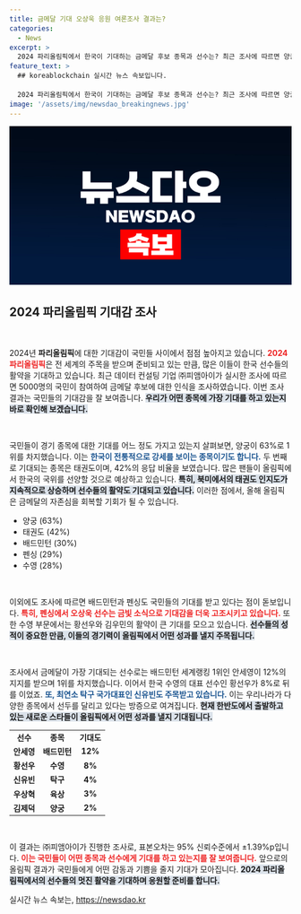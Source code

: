 ```yaml
---
title: 금메달 기대 오상욱 응원 여론조사 결과는?
categories:
  - News
excerpt: >
  2024 파리올림픽에서 한국이 기대하는 금메달 후보 종목과 선수는? 최근 조사에 따르면 양궁과 태권도가 1, 2위에 올랐고, 오상욱의 금메달 소식이 더욱 많은 이들의 기대를 모으고 있다! 클릭하고 기대감을 느껴보세요!
feature_text: >
  ## koreablockchain 실시간 뉴스 속보입니다.

  2024 파리올림픽에서 한국이 기대하는 금메달 후보 종목과 선수는? 최근 조사에 따르면 양궁과 태권도가 1, 2위에 올랐고, 오상욱의 금메달 소식이 더욱 많은 이들의 기대를 모으고 있다! 클릭하고 기대감을 느껴보세요!
image: '/assets/img/newsdao_breakingnews.jpg'
---
```


<p><img src="/assets/img/newsdao_breakingnews.jpg" alt="koreablockchain 속보" /></p>

<h2 data-ke-size="size26">2024 파리올림픽 기대감 조사</h2>

<p data-ke-size="size16">&nbsp;</p>

<p>2024년 <b>파리올림픽</b>에 대한 기대감이 국민들 사이에서 점점 높아지고 있습니다. <b><span style="color: #ee2323;">2024 파리올림픽</span></b>은 전 세계의 주목을 받으며 준비되고 있는 만큼, 많은 이들이 한국 선수들의 활약을 기대하고 있습니다. 최근 데이터 컨설팅 기업 ㈜피앰아이가 실시한 조사에 따르면 5000명의 국민이 참여하여 금메달 후보에 대한 인식을 조사하였습니다. 이번 조사 결과는 국민들의 기대감을 잘 보여줍니다. <b><span style="background-color: #21538527;">우리가 어떤 종목에 가장 기대를 하고 있는지 바로 확인해 보겠습니다.</span></b></p>

<p data-ke-size="size16">&nbsp;</p>

<p>국민들이 경기 종목에 대한 기대를 어느 정도 가지고 있는지 살펴보면, 양궁이 63%로 1위를 차지했습니다. 이는 <b><span style="color: #1a5490;">한국이 전통적으로 강세를 보이는 종목이기도 합니다.</span></b> 두 번째로 기대되는 종목은 태권도이며, 42%의 응답 비율을 보였습니다. 많은 팬들이 올림픽에서 한국의 국위를 선양할 것으로 예상하고 있습니다. <b><span style="background-color: #21538527;">특히, 북미에서의 태권도 인지도가 지속적으로 상승하며 선수들의 활약도 기대되고 있습니다.</span></b> 이러한 점에서, 올해 올림픽은 금메달의 자존심을 회복할 기회가 될 수 있습니다.</p>

<ul>
  <li>양궁 (63%)</li>
  <li>태권도 (42%)</li>
  <li>배드민턴 (30%)</li>
  <li>펜싱 (29%)</li>
  <li>수영 (28%)</li>
</ul>

<p data-ke-size="size16">&nbsp;</p>

<p>이외에도 조사에 따르면 배드민턴과 펜싱도 국민들의 기대를 받고 있다는 점이 돋보입니다. <b><span style="color: #ee2323;">특히, 펜싱에서 오상욱 선수는 금빛 소식으로 기대감을 더욱 고조시키고 있습니다.</span></b> 또한 수영 부문에서는 황선우와 김우민의 활약이 큰 기대를 모으고 있습니다. <b><span style="background-color: #21538527;">선수들의 성적이 중요한 만큼, 이들의 경기력이 올림픽에서 어떤 성과를 낼지 주목됩니다.</span></b></p>

<p data-ke-size="size16">&nbsp;</p>

<p>조사에서 금메달이 가장 기대되는 선수로는 배드민턴 세계랭킹 1위인 안세영이 12%의 지지를 받으며 1위를 차지했습니다. 이어서 한국 수영의 대표 선수인 황선우가 8%로 뒤를 이었죠. <b><span style="color: #1a5490;">또, 최연소 탁구 국가대표인 신유빈도 주목받고 있습니다.</span></b> 이는 우리나라가 다양한 종목에서 선두를 달리고 있다는 방증으로 여겨집니다. <b><span style="background-color: #21538527;">현재 한반도에서 출발하고 있는 새로운 스타들이 올림픽에서 어떤 성과를 낼지 기대됩니다.</span></b></p>

<table style="width: 100%;">
  <tr>
    <td style="text-align: center; height: 17px;"><b>선수</b></td>
    <td style="text-align: center; height: 17px;"><b>종목</b></td>
    <td style="text-align: center; height: 17px;"><b>기대도</b></td>
  </tr>
  <tr>
    <td style="text-align: center; height: 17px;"><b>안세영</b></td>
    <td style="text-align: center; height: 17px;"><b>배드민턴</b></td>
    <td style="text-align: center; height: 17px;"><b>12%</b></td>
  </tr>
  <tr>
    <td style="text-align: center; height: 17px;"><b>황선우</b></td>
    <td style="text-align: center; height: 17px;"><b>수영</b></td>
    <td style="text-align: center; height: 17px;"><b>8%</b></td>
  </tr>
  <tr>
    <td style="text-align: center; height: 17px;"><b>신유빈</b></td>
    <td style="text-align: center; height: 17px;"><b>탁구</b></td>
    <td style="text-align: center; height: 17px;"><b>4%</b></td>
  </tr>
  <tr>
    <td style="text-align: center; height: 17px;"><b>우상혁</b></td>
    <td style="text-align: center; height: 17px;"><b>육상</b></td>
    <td style="text-align: center; height: 17px;"><b>3%</b></td>
  </tr>
  <tr>
    <td style="text-align: center; height: 17px;"><b>김제덕</b></td>
    <td style="text-align: center; height: 17px;"><b>양궁</b></td>
    <td style="text-align: center; height: 17px;"><b>2%</b></td>
  </tr>
</table>

<p data-ke-size="size16">&nbsp;</p>

<p>이 결과는 ㈜피앰아이가 진행한 조사로, 표본오차는 95% 신뢰수준에서 ±1.39%p입니다. <b><span style="color: #ee2323;">이는 국민들이 어떤 종목과 선수에게 기대를 하고 있는지를 잘 보여줍니다.</span></b> 앞으로의 올림픽 결과가 국민들에게 어떤 감동과 기쁨을 줄지 기대가 모아집니다. <b><span style="background-color: #21538527;">2024 파리올림픽에서의 선수들의 멋진 활약을 기대하며 응원할 준비를 합니다.</span></b></p>
실시간 뉴스 속보는, <a href="https://newsdao.kr" rel="dofollow">https://newsdao.kr</a>


